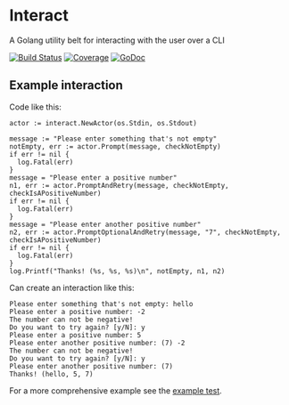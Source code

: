 # Interact
A Golang utility belt for interacting with the user over a CLI

[![Build Status](https://travis-ci.org/deiwin/interact.svg?branch=master)](https://travis-ci.org/deiwin/interact)
[![Coverage](http://gocover.io/_badge/github.com/deiwin/interact?0)](http://gocover.io/github.com/deiwin/interact)
[![GoDoc](https://godoc.org/github.com/deiwin/interact?status.svg)](https://godoc.org/github.com/deiwin/interact)

## Example interaction

Code like this:
```
actor := interact.NewActor(os.Stdin, os.Stdout)

message := "Please enter something that's not empty"
notEmpty, err := actor.Prompt(message, checkNotEmpty)
if err != nil {
  log.Fatal(err)
}
message = "Please enter a positive number"
n1, err := actor.PromptAndRetry(message, checkNotEmpty, checkIsAPositiveNumber)
if err != nil {
  log.Fatal(err)
}
message = "Please enter another positive number"
n2, err := actor.PromptOptionalAndRetry(message, "7", checkNotEmpty, checkIsAPositiveNumber)
if err != nil {
  log.Fatal(err)
}
log.Printf("Thanks! (%s, %s, %s)\n", notEmpty, n1, n2)
```

Can create an interaction like this:
```
Please enter something that's not empty: hello
Please enter a positive number: -2
The number can not be negative!
Do you want to try again? [y/N]: y
Please enter a positive number: 5
Please enter another positive number: (7) -2
The number can not be negative!
Do you want to try again? [y/N]: y
Please enter another positive number: (7)
Thanks! (hello, 5, 7)
```

For a more comprehensive example see the [example test](https://github.com/deiwin/interact/blob/master/example_test.go).

